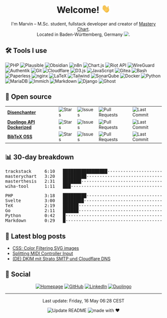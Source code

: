 <h1 align="center" style="text-align:center;">Welcome! <img height="28" style="height:1em;display:inline-block;" src="https://raw.githubusercontent.com/marvinscham/marvinscham/main/resources/wave.gif"></h1>
<p align="center" style="text-align:center;">I'm Marvin – M.Sc. student, fullstack developer and creator of <a href="https://masterychart.com">Mastery Chart</a>.<br>Located in Baden-Württemberg, Germany <img height="16" style="height:1em;display:inline-block;" src="https://marvinscham.de/assets/img/lang/de.png">.</p>


<h2>🛠 Tools I use</h2>
<p>
<img alt="PHP" style="display:inline-block;" src="https://img.shields.io/badge/-PHP-777BB4?style=flat-square&logo=php&logoColor=white" />
<img alt="Plausible" style="display:inline-block;" src="https://img.shields.io/badge/-Plausible-5850EC?style=flat-square&logo=plausibleanalytics&logoColor=white" />
<img alt="Obsidian" style="display:inline-block;" src="https://img.shields.io/badge/-Obsidian-7C3AED?style=flat-square&logo=obsidian&logoColor=white" />
<img alt="n8n" style="display:inline-block;" src="https://img.shields.io/badge/-n8n-EA4B71?style=flat-square&logo=n8n&logoColor=white" />
<img alt="Chart.js" style="display:inline-block;" src="https://img.shields.io/badge/-Chart.js-FF6384?style=flat-square&logo=chartdotjs&logoColor=white" />
<img alt="Riot API" style="display:inline-block;" src="https://img.shields.io/badge/-Riot_API-EB0029?style=flat-square&logo=riotgames&logoColor=white" />
<img alt="WireGuard" style="display:inline-block;" src="https://img.shields.io/badge/-WireGuard-88171A?style=flat-square&logo=wireguard&logoColor=white" />
<img alt="Authentik" style="display:inline-block;" src="https://img.shields.io/badge/-Authentik-FD4B2D?style=flat-square&logo=authentik&logoColor=white" />
<img alt="Git" style="display:inline-block;" src="https://img.shields.io/badge/-Git-F05032?style=flat-square&logo=git&logoColor=white" />
<img alt="Cloudflare" style="display:inline-block;" src="https://img.shields.io/badge/-Cloudflare-F38020?style=flat-square&logo=cloudflare&logoColor=white" />
<img alt="D3.js" style="display:inline-block;" src="https://img.shields.io/badge/-D3.js-F9A03C?style=flat-square&logo=d3&logoColor=white" />
<img alt="JavaScript" style="display:inline-block;" src="https://img.shields.io/badge/-JavaScript-F7DF1E?style=flat-square&logo=javascript&logoColor=white" />
<img alt="Gitea" style="display:inline-block;" src="https://img.shields.io/badge/-Gitea-609926?style=flat-square&logo=gitea&logoColor=white" />
<img alt="Bash" style="display:inline-block;" src="https://img.shields.io/badge/-Bash-4EAA25?style=flat-square&logo=gnubash&logoColor=white" />
<img alt="Paperless" style="display:inline-block;" src="https://img.shields.io/badge/-Paperless-17541F?style=flat-square&logo=paperlessngx&logoColor=white" />
<img alt="nginx" style="display:inline-block;" src="https://img.shields.io/badge/-nginx-009639?style=flat-square&logo=nginx&logoColor=white" />
<img alt="LaTeX" style="display:inline-block;" src="https://img.shields.io/badge/-LaTeX-008080?style=flat-square&logo=latex&logoColor=white" />
<img alt="Tailwind" style="display:inline-block;" src="https://img.shields.io/badge/-Tailwind-06B6D4?style=flat-square&logo=tailwindcss&logoColor=white" />
<img alt="SonarQube" style="display:inline-block;" src="https://img.shields.io/badge/-SonarQube-4E9BCD?style=flat-square&logo=sonarqube&logoColor=white" />
<img alt="Docker" style="display:inline-block;" src="https://img.shields.io/badge/-Docker-2496ED?style=flat-square&logo=Docker&logoColor=white" />
<img alt="Python" style="display:inline-block;" src="https://img.shields.io/badge/-Python-3776AB?style=flat-square&logo=python&logoColor=white" />
<img alt="MariaDB" style="display:inline-block;" src="https://img.shields.io/badge/-MariaDB-1F305F?style=flat-square&logo=mariadb&logoColor=white" />
<img alt="Immich" style="display:inline-block;" src="https://img.shields.io/badge/-Immich-4250AF?style=flat-square&logo=immich&logoColor=white" />
<img alt="Markdown" style="display:inline-block;" src="https://img.shields.io/badge/-Markdown-000000?style=flat-square&logo=markdown&logoColor=white" />
<img alt="Django" style="display:inline-block;" src="https://img.shields.io/badge/-Django-092E20?style=flat-square&logo=django&logoColor=white" />
<img alt="Ghost" style="display:inline-block;" src="https://img.shields.io/badge/-Ghost-15171A?style=flat-square&logo=ghost&logoColor=white" />
</p>

<h2>🎁 Open source</h2>

<table>
  <tbody><tr>
      <td><a href="https://github.com/marvinscham/disenchanter"><b>Disenchanter</b></a></td>
      <td><img alt="Stars" src="https://img.shields.io/github/stars/marvinscham/disenchanter?style=flat-square&labelColor=343b41"/></td>
      <td><img alt="Issues" src="https://img.shields.io/github/issues/marvinscham/disenchanter?style=flat-square&labelColor=343b41"/></td>
      <td><img alt="Pull Requests" src="https://img.shields.io/github/issues-pr/marvinscham/disenchanter?style=flat-square&labelColor=343b41"/></td>
      <td><img alt="Last Commit" src="https://img.shields.io/github/last-commit/marvinscham/disenchanter?style=flat-square&labelColor=343b41"/></td>
    </tr><tr>
      <td><a href="https://github.com/marvinscham/duolingo-api-dockerized"><b>Duolingo API Dockerized</b></a></td>
      <td><img alt="Stars" src="https://img.shields.io/github/stars/marvinscham/duolingo-api-dockerized?style=flat-square&labelColor=343b41"/></td>
      <td><img alt="Issues" src="https://img.shields.io/github/issues/marvinscham/duolingo-api-dockerized?style=flat-square&labelColor=343b41"/></td>
      <td><img alt="Pull Requests" src="https://img.shields.io/github/issues-pr/marvinscham/duolingo-api-dockerized?style=flat-square&labelColor=343b41"/></td>
      <td><img alt="Last Commit" src="https://img.shields.io/github/last-commit/marvinscham/duolingo-api-dockerized?style=flat-square&labelColor=343b41"/></td>
    </tr><tr>
      <td><a href="https://github.com/marvinscham/bibtex-oss"><b>BibTeX OSS</b></a></td>
      <td><img alt="Stars" src="https://img.shields.io/github/stars/marvinscham/bibtex-oss?style=flat-square&labelColor=343b41"/></td>
      <td><img alt="Issues" src="https://img.shields.io/github/issues/marvinscham/bibtex-oss?style=flat-square&labelColor=343b41"/></td>
      <td><img alt="Pull Requests" src="https://img.shields.io/github/issues-pr/marvinscham/bibtex-oss?style=flat-square&labelColor=343b41"/></td>
      <td><img alt="Last Commit" src="https://img.shields.io/github/last-commit/marvinscham/bibtex-oss?style=flat-square&labelColor=343b41"/></td>
    </tr></tbody>
</table>
<h2>📊 30-day breakdown</h2>

<pre>
trackstack     6:10   █████████████████-----------------------   42%
masterychart   3:20   █████████-------------------------------   23%
masterthesis   2:31   ███████---------------------------------   17%
wiha-tool      1:11   ███-------------------------------------    8%
</pre>

<pre>
PHP            3:18   █████████-------------------------------   22%
Svelte         3:00   ████████--------------------------------   20%
TeX            2:19   ██████----------------------------------   16%
Go             2:11   ██████----------------------------------   15%
Python         0:42   █---------------------------------------    4%
Markdown       0:29   █---------------------------------------    3%
</pre>

<h2>📓 Latest blog posts</h2>
<ul>
<li><a href="https://blog.marvinscham.de/css-color-filtering-svg/">CSS: Color Filtering SVG images</a></li>
<li><a href="https://blog.marvinscham.de/splitting-midi/">Splitting MIDI Controller Input</a></li>
<li><a href="https://blog.marvinscham.de/dkim-strato-cloudflare/">(DE) DKIM mit Strato SMTP und Cloudflare DNS</a></li>
</ul>


<h2>👥 Social</h2>

<p align="center" style="text-align:center;"><a href="https://marvinscham.de" style="display:inline-block;" target="_blank"><img alt="Homepage" src="https://img.shields.io/badge/Homepage-%230d254c.svg?&style=for-the-badge&logo=googlechrome&logoColor=white" /></a>
<a href="https://github.vom/marvinscham" style="display:inline-block;" target="_blank"><img alt="GitHub" src="https://img.shields.io/badge/GitHub-%23181717.svg?&style=for-the-badge&logo=github&logoColor=white" /></a>
<a href="https://www.linkedin.com/in/marvin-scham-58576216b/" style="display:inline-block;" target="_blank"><img alt="LinkedIn" src="https://img.shields.io/badge/LinkedIn-%230A66C2.svg?&style=for-the-badge&logo=linkedin&logoColor=white" /></a>
<a href="https://duolingo.com/profile/marvinscham" style="display:inline-block;" target="_blank"><img alt="Duolingo" src="https://img.shields.io/badge/Duolingo-%2358CC02.svg?&style=for-the-badge&logo=duolingo&logoColor=white" /></a>

</p>

<hr>

<p align="center" style="text-align:center;">Last update: Friday, 16 May 06:28 CEST</p>
<p align="center" style="text-align:center;"><a href="https://github.com/marvinscham/marvinscham/actions/workflows/metrics.yml"><img src="https://github.com/marvinscham/marvinscham/actions/workflows/metrics.yml/badge.svg" alt="Update README" style="display:inline-block;"></a> <img alt="made with ♥" style="display:inline-block;" src="https://img.shields.io/badge/made_with-%E2%99%A5-663399?style=flat&labelColor=%23343B41"></p>